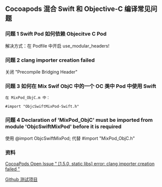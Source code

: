 ## Cocoapods 混合 Swift 和 Objective-C 编译常见问题

### 问题 1 Swift Pod 如何依赖 Objecitve C Pod
解决方式：在 Podfile 中开启 use_modular_headers!

### 问题 2 clang importer creation failed
关闭 "Precompile Bridging Header" 

### 问题 3 如何在 Mix Swif ObjC 中的一个 OC 类中 Pod 中使用 Swift
```
在 MixPod_ObjC.m 中：

#import "ObjcSwiftMixPod-Swift.h"

```
### 问题 4 Declaration of 'MixPod_ObjC' must be imported from module 'ObjcSwiftMixPod' before it is required
使用 @import ObjcSwiftMixPod; 代替 \#import "MixPod_ObjC.h"

### 资料
[CocoaPods Open Issue " [1.5.0, static libs] error: clang importer creation failed "](https://github.com/CocoaPods/CocoaPods/issues/7584)

[Github 测试项目](https://github.com/tonycn/TestMixBuild/tree/master/TestMixBuild)
